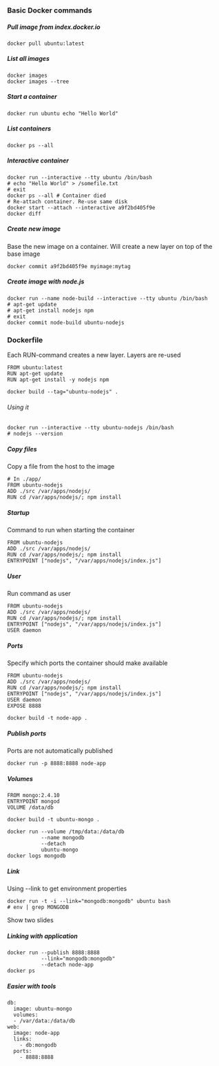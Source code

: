 
### Basic Docker commands

##### Pull image from index.docker.io

    docker pull ubuntu:latest

##### List all images

    docker images
    docker images --tree

##### Start a container

    docker run ubuntu echo "Hello World"

##### List containers

    docker ps --all

##### Interactive container

    docker run --interactive --tty ubuntu /bin/bash
    # echo "Hello World" > /somefile.txt
    # exit
    docker ps --all # Container died
    # Re-attach container. Re-use same disk
    docker start --attach --interactive a9f2bd405f9e
    docker diff

##### Create new image
Base the new image on a container. Will create a new layer on top of the base image

    docker commit a9f2bd405f9e myimage:mytag

##### Create image with node.js

    docker run --name node-build --interactive --tty ubuntu /bin/bash
    # apt-get update
    # apt-get install nodejs npm
    # exit
    docker commit node-build ubuntu-nodejs

### Dockerfile
Each RUN-command creates a new layer. Layers are re-used

    FROM ubuntu:latest
    RUN apt-get update
    RUN apt-get install -y nodejs npm

    docker build --tag="ubuntu-nodejs" .

###### Using it

    docker run --interactive --tty ubuntu-nodejs /bin/bash
    # nodejs --version

##### Copy files
Copy a file from the host to the image

    # In ./app/
    FROM ubuntu-nodejs
    ADD ./src /var/apps/nodejs/
    RUN cd /var/apps/nodejs/; npm install

##### Startup
Command to run when starting the container

    FROM ubuntu-nodejs
    ADD ./src /var/apps/nodejs/
    RUN cd /var/apps/nodejs/; npm install
    ENTRYPOINT ["nodejs", "/var/apps/nodejs/index.js"]

##### User
Run command as user

    FROM ubuntu-nodejs
    ADD ./src /var/apps/nodejs/
    RUN cd /var/apps/nodejs/; npm install
    ENTRYPOINT ["nodejs", "/var/apps/nodejs/index.js"]
    USER daemon

##### Ports
Specify which ports the container should make available

    FROM ubuntu-nodejs
    ADD ./src /var/apps/nodejs/
    RUN cd /var/apps/nodejs/; npm install
    ENTRYPOINT ["nodejs", "/var/apps/nodejs/index.js"]
    USER daemon
    EXPOSE 8888

    docker build -t node-app .

##### Publish ports
Ports are not automatically published

    docker run -p 8888:8888 node-app

##### Volumes

    FROM mongo:2.4.10
    ENTRYPOINT mongod
    VOLUME /data/db

    docker build -t ubuntu-mongo .

    docker run --volume /tmp/data:/data/db
               --name mongodb
               --detach
               ubuntu-mongo
    docker logs mongodb


##### Link
Using --link to get environment properties

    docker run -t -i --link="mongodb:mongodb" ubuntu bash
    # env | grep MONGODB

Show two slides

##### Linking with application

    docker run --publish 8888:8888
               --link="mongodb:mongodb"
               --detach node-app
    docker ps

##### Easier with tools

    db:
      image: ubuntu-mongo
      volumes:
      - /var/data:/data/db
    web:
      image: node-app
      links:
        - db:mongodb
      ports:
        - 8888:8888
